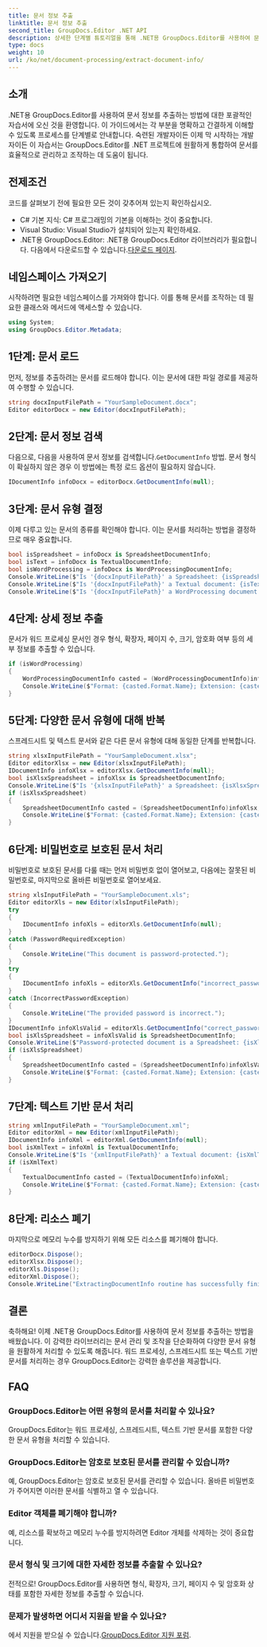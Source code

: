 ```yaml
---
title: 문서 정보 추출
linktitle: 문서 정보 추출
second_title: GroupDocs.Editor .NET API
description: 상세한 단계별 튜토리얼을 통해 .NET용 GroupDocs.Editor를 사용하여 문서 정보를 추출하는 방법을 알아보세요. 다양한 문서 유형을 관리하는 데 적합합니다.
type: docs
weight: 10
url: /ko/net/document-processing/extract-document-info/
---
```

## 소개
.NET용 GroupDocs.Editor를 사용하여 문서 정보를 추출하는 방법에 대한 포괄적인 자습서에 오신 것을 환영합니다. 이 가이드에서는 각 부분을 명확하고 간결하게 이해할 수 있도록 프로세스를 단계별로 안내합니다. 숙련된 개발자이든 이제 막 시작하는 개발자이든 이 자습서는 GroupDocs.Editor를 .NET 프로젝트에 원활하게 통합하여 문서를 효율적으로 관리하고 조작하는 데 도움이 됩니다.
## 전제조건
코드를 살펴보기 전에 필요한 모든 것이 갖추어져 있는지 확인하십시오.
- C# 기본 지식: C# 프로그래밍의 기본을 이해하는 것이 중요합니다.
- Visual Studio: Visual Studio가 설치되어 있는지 확인하세요.
-  .NET용 GroupDocs.Editor: .NET용 GroupDocs.Editor 라이브러리가 필요합니다. 다음에서 다운로드할 수 있습니다.[다운로드 페이지](https://releases.groupdocs.com/editor/net/).
## 네임스페이스 가져오기
시작하려면 필요한 네임스페이스를 가져와야 합니다. 이를 통해 문서를 조작하는 데 필요한 클래스와 메서드에 액세스할 수 있습니다.
```csharp
using System;
using GroupDocs.Editor.Metadata;
```
## 1단계: 문서 로드
먼저, 정보를 추출하려는 문서를 로드해야 합니다. 이는 문서에 대한 파일 경로를 제공하여 수행할 수 있습니다.
```csharp
string docxInputFilePath = "YourSampleDocument.docx";
Editor editorDocx = new Editor(docxInputFilePath);
```
## 2단계: 문서 정보 검색
 다음으로, 다음을 사용하여 문서 정보를 검색합니다.`GetDocumentInfo` 방법. 문서 형식이 확실하지 않은 경우 이 방법에는 특정 로드 옵션이 필요하지 않습니다.
```csharp
IDocumentInfo infoDocx = editorDocx.GetDocumentInfo(null);
```
## 3단계: 문서 유형 결정
이제 다루고 있는 문서의 종류를 확인해야 합니다. 이는 문서를 처리하는 방법을 결정하므로 매우 중요합니다.
```csharp
bool isSpreadsheet = infoDocx is SpreadsheetDocumentInfo;
bool isText = infoDocx is TextualDocumentInfo;
bool isWordProcessing = infoDocx is WordProcessingDocumentInfo;
Console.WriteLine($"Is '{docxInputFilePath}' a Spreadsheet: {isSpreadsheet}");
Console.WriteLine($"Is '{docxInputFilePath}' a Textual document: {isText}");
Console.WriteLine($"Is '{docxInputFilePath}' a WordProcessing document: {isWordProcessing}");
```
## 4단계: 상세 정보 추출
문서가 워드 프로세싱 문서인 경우 형식, 확장자, 페이지 수, 크기, 암호화 여부 등의 세부 정보를 추출할 수 있습니다.
```csharp
if (isWordProcessing)
{
    WordProcessingDocumentInfo casted = (WordProcessingDocumentInfo)infoDocx;
    Console.WriteLine($"Format: {casted.Format.Name}; Extension: {casted.Format.Extension}; Page count: {casted.PageCount}; Size: {casted.Size} bytes; Is encrypted: {casted.IsEncrypted}");
}
```
## 5단계: 다양한 문서 유형에 대해 반복
스프레드시트 및 텍스트 문서와 같은 다른 문서 유형에 대해 동일한 단계를 반복합니다.
```csharp
string xlsxInputFilePath = "YourSampleDocument.xlsx";
Editor editorXlsx = new Editor(xlsxInputFilePath);
IDocumentInfo infoXlsx = editorXlsx.GetDocumentInfo(null);
bool isXlsxSpreadsheet = infoXlsx is SpreadsheetDocumentInfo;
Console.WriteLine($"Is '{xlsxInputFilePath}' a Spreadsheet: {isXlsxSpreadsheet}");
if (isXlsxSpreadsheet)
{
    SpreadsheetDocumentInfo casted = (SpreadsheetDocumentInfo)infoXlsx;
    Console.WriteLine($"Format: {casted.Format.Name}; Extension: {casted.Format.Extension}; Tabs count: {casted.PageCount}; Size: {casted.Size} bytes; Is encrypted: {casted.IsEncrypted}");
}
```
## 6단계: 비밀번호로 보호된 문서 처리
비밀번호로 보호된 문서를 다룰 때는 먼저 비밀번호 없이 열어보고, 다음에는 잘못된 비밀번호로, 마지막으로 올바른 비밀번호로 열어보세요.
```csharp
string xlsInputFilePath = "YourSampleDocument.xls";
Editor editorXls = new Editor(xlsInputFilePath);
try
{
    IDocumentInfo infoXls = editorXls.GetDocumentInfo(null);
}
catch (PasswordRequiredException)
{
    Console.WriteLine("This document is password-protected.");
}
try
{
    IDocumentInfo infoXls = editorXls.GetDocumentInfo("incorrect_password");
}
catch (IncorrectPasswordException)
{
    Console.WriteLine("The provided password is incorrect.");
}
IDocumentInfo infoXlsValid = editorXls.GetDocumentInfo("correct_password");
bool isXlsSpreadsheet = infoXlsValid is SpreadsheetDocumentInfo;
Console.WriteLine($"Password-protected document is a Spreadsheet: {isXlsSpreadsheet}");
if (isXlsSpreadsheet)
{
    SpreadsheetDocumentInfo casted = (SpreadsheetDocumentInfo)infoXlsValid;
    Console.WriteLine($"Format: {casted.Format.Name}; Extension: {casted.Format.Extension}; Tabs count: {casted.PageCount}; Size: {casted.Size} bytes; Is encrypted: {casted.IsEncrypted}");
}
```
## 7단계: 텍스트 기반 문서 처리
```csharp
string xmlInputFilePath = "YourSampleDocument.xml";
Editor editorXml = new Editor(xmlInputFilePath);
IDocumentInfo infoXml = editorXml.GetDocumentInfo(null);
bool isXmlText = infoXml is TextualDocumentInfo;
Console.WriteLine($"Is '{xmlInputFilePath}' a Textual document: {isXmlText}");
if (isXmlText)
{
    TextualDocumentInfo casted = (TextualDocumentInfo)infoXml;
    Console.WriteLine($"Format: {casted.Format.Name}; Extension: {casted.Format.Extension}; Encoding: {casted.Encoding}; Size: {casted.Size} bytes");
}
```
## 8단계: 리소스 폐기
마지막으로 메모리 누수를 방지하기 위해 모든 리소스를 폐기해야 합니다.
```csharp
editorDocx.Dispose();
editorXlsx.Dispose();
editorXls.Dispose();
editorXml.Dispose();
Console.WriteLine("ExtractingDocumentInfo routine has successfully finished");
```
## 결론
축하해요! 이제 .NET용 GroupDocs.Editor를 사용하여 문서 정보를 추출하는 방법을 배웠습니다. 이 강력한 라이브러리는 문서 관리 및 조작을 단순화하여 다양한 문서 유형을 원활하게 처리할 수 있도록 해줍니다. 워드 프로세싱, 스프레드시트 또는 텍스트 기반 문서를 처리하는 경우 GroupDocs.Editor는 강력한 솔루션을 제공합니다.
## FAQ
### GroupDocs.Editor는 어떤 유형의 문서를 처리할 수 있나요?
GroupDocs.Editor는 워드 프로세싱, 스프레드시트, 텍스트 기반 문서를 포함한 다양한 문서 유형을 처리할 수 있습니다.
### GroupDocs.Editor는 암호로 보호된 문서를 관리할 수 있습니까?
예, GroupDocs.Editor는 암호로 보호된 문서를 관리할 수 있습니다. 올바른 비밀번호가 주어지면 이러한 문서를 식별하고 열 수 있습니다.
### Editor 객체를 폐기해야 합니까?
예, 리소스를 확보하고 메모리 누수를 방지하려면 Editor 개체를 삭제하는 것이 중요합니다.
### 문서 형식 및 크기에 대한 자세한 정보를 추출할 수 있나요?
전적으로! GroupDocs.Editor를 사용하면 형식, 확장자, 크기, 페이지 수 및 암호화 상태를 포함한 자세한 정보를 추출할 수 있습니다.
### 문제가 발생하면 어디서 지원을 받을 수 있나요?
 에서 지원을 받으실 수 있습니다.[GroupDocs.Editor 지원 포럼](https://forum.groupdocs.com/c/editor/20).